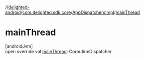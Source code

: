 //[delighted-android](../../../index.md)/[com.delighted.sdk.core](../index.md)/[AppDispatchersImpl](index.md)/[mainThread](main-thread.md)

# mainThread

[androidJvm]\
open override val [mainThread](main-thread.md): CoroutineDispatcher
